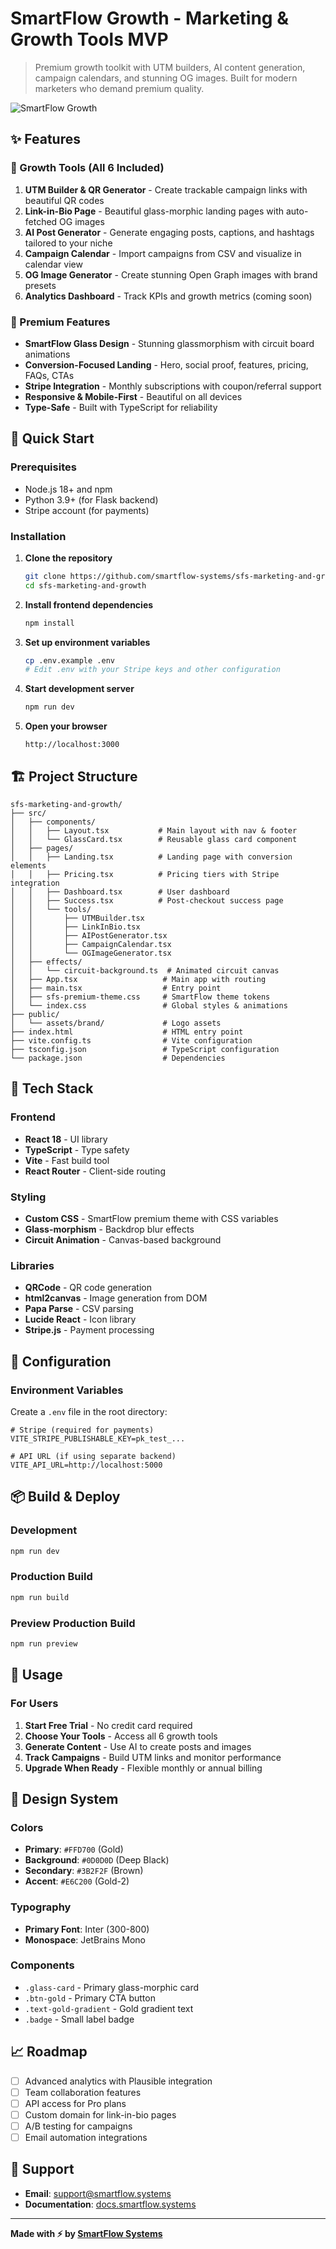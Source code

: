 # SmartFlow Growth - Marketing & Growth Tools MVP

> Premium growth toolkit with UTM builders, AI content generation, campaign calendars, and stunning OG images. Built for modern marketers who demand premium quality.

![SmartFlow Growth](https://via.placeholder.com/1200x600/0D0D0D/FFD700?text=SmartFlow+Growth)

## ✨ Features

### 🎯 Growth Tools (All 6 Included)

1. **UTM Builder & QR Generator** - Create trackable campaign links with beautiful QR codes
2. **Link-in-Bio Page** - Beautiful glass-morphic landing pages with auto-fetched OG images
3. **AI Post Generator** - Generate engaging posts, captions, and hashtags tailored to your niche
4. **Campaign Calendar** - Import campaigns from CSV and visualize in calendar view
5. **OG Image Generator** - Create stunning Open Graph images with brand presets
6. **Analytics Dashboard** - Track KPIs and growth metrics (coming soon)

### 💎 Premium Features

- **SmartFlow Glass Design** - Stunning glassmorphism with circuit board animations
- **Conversion-Focused Landing** - Hero, social proof, features, pricing, FAQs, CTAs
- **Stripe Integration** - Monthly subscriptions with coupon/referral support
- **Responsive & Mobile-First** - Beautiful on all devices
- **Type-Safe** - Built with TypeScript for reliability

## 🚀 Quick Start

### Prerequisites

- Node.js 18+ and npm
- Python 3.9+ (for Flask backend)
- Stripe account (for payments)

### Installation

1. **Clone the repository**
   ```bash
   git clone https://github.com/smartflow-systems/sfs-marketing-and-growth.git
   cd sfs-marketing-and-growth
   ```

2. **Install frontend dependencies**
   ```bash
   npm install
   ```

3. **Set up environment variables**
   ```bash
   cp .env.example .env
   # Edit .env with your Stripe keys and other configuration
   ```

4. **Start development server**
   ```bash
   npm run dev
   ```

5. **Open your browser**
   ```
   http://localhost:3000
   ```

## 🏗️ Project Structure

```
sfs-marketing-and-growth/
├── src/
│   ├── components/
│   │   ├── Layout.tsx           # Main layout with nav & footer
│   │   └── GlassCard.tsx        # Reusable glass card component
│   ├── pages/
│   │   ├── Landing.tsx          # Landing page with conversion elements
│   │   ├── Pricing.tsx          # Pricing tiers with Stripe integration
│   │   ├── Dashboard.tsx        # User dashboard
│   │   ├── Success.tsx          # Post-checkout success page
│   │   └── tools/
│   │       ├── UTMBuilder.tsx
│   │       ├── LinkInBio.tsx
│   │       ├── AIPostGenerator.tsx
│   │       ├── CampaignCalendar.tsx
│   │       └── OGImageGenerator.tsx
│   ├── effects/
│   │   └── circuit-background.ts  # Animated circuit canvas
│   ├── App.tsx                   # Main app with routing
│   ├── main.tsx                  # Entry point
│   ├── sfs-premium-theme.css     # SmartFlow theme tokens
│   └── index.css                 # Global styles & animations
├── public/
│   └── assets/brand/             # Logo assets
├── index.html                    # HTML entry point
├── vite.config.ts                # Vite configuration
├── tsconfig.json                 # TypeScript configuration
└── package.json                  # Dependencies
```

## 🎨 Tech Stack

### Frontend
- **React 18** - UI library
- **TypeScript** - Type safety
- **Vite** - Fast build tool
- **React Router** - Client-side routing

### Styling
- **Custom CSS** - SmartFlow premium theme with CSS variables
- **Glass-morphism** - Backdrop blur effects
- **Circuit Animation** - Canvas-based background

### Libraries
- **QRCode** - QR code generation
- **html2canvas** - Image generation from DOM
- **Papa Parse** - CSV parsing
- **Lucide React** - Icon library
- **Stripe.js** - Payment processing

## 🔧 Configuration

### Environment Variables

Create a `.env` file in the root directory:

```env
# Stripe (required for payments)
VITE_STRIPE_PUBLISHABLE_KEY=pk_test_...

# API URL (if using separate backend)
VITE_API_URL=http://localhost:5000
```

## 📦 Build & Deploy

### Development
```bash
npm run dev
```

### Production Build
```bash
npm run build
```

### Preview Production Build
```bash
npm run preview
```

## 🎯 Usage

### For Users

1. **Start Free Trial** - No credit card required
2. **Choose Your Tools** - Access all 6 growth tools
3. **Generate Content** - Use AI to create posts and images
4. **Track Campaigns** - Build UTM links and monitor performance
5. **Upgrade When Ready** - Flexible monthly or annual billing

## 🎨 Design System

### Colors
- **Primary**: `#FFD700` (Gold)
- **Background**: `#0D0D0D` (Deep Black)
- **Secondary**: `#3B2F2F` (Brown)
- **Accent**: `#E6C200` (Gold-2)

### Typography
- **Primary Font**: Inter (300-800)
- **Monospace**: JetBrains Mono

### Components
- `.glass-card` - Primary glass-morphic card
- `.btn-gold` - Primary CTA button
- `.text-gold-gradient` - Gold gradient text
- `.badge` - Small label badge

## 📈 Roadmap

- [ ] Advanced analytics with Plausible integration
- [ ] Team collaboration features
- [ ] API access for Pro plans
- [ ] Custom domain for link-in-bio pages
- [ ] A/B testing for campaigns
- [ ] Email automation integrations

## 💬 Support

- **Email**: support@smartflow.systems
- **Documentation**: [docs.smartflow.systems](https://docs.smartflow.systems)

---

**Made with ⚡ by [SmartFlow Systems](https://smartflow.systems)**
